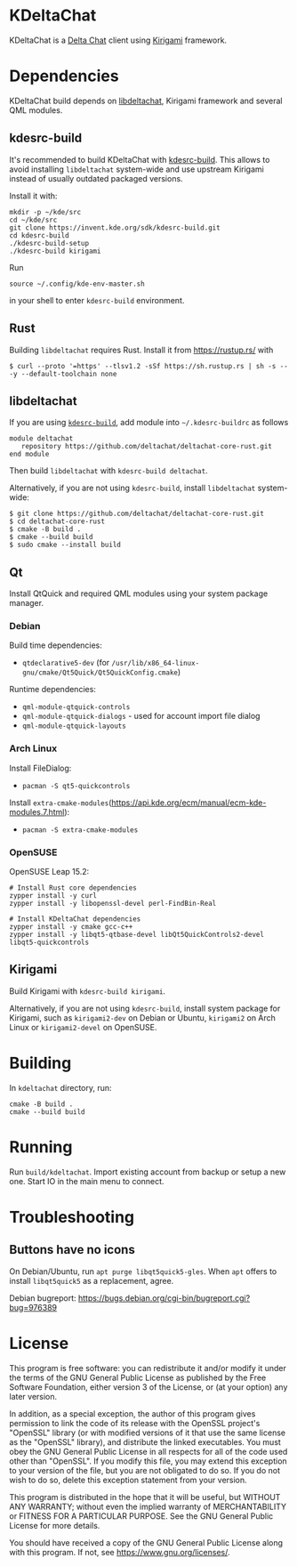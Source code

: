 # KDeltaChat

KDeltaChat is a [Delta Chat](https://delta.chat/) client using [Kirigami](https://develop.kde.org/frameworks/kirigami/) framework.

# Dependencies

KDeltaChat build depends on
[libdeltachat](https://github.com/deltachat/deltachat-core-rust/),
Kirigami framework and several QML modules.

## kdesrc-build

It's recommended to build KDeltaChat with [kdesrc-build](https://kdesrc-build.kde.org/).
This allows to avoid installing `libdeltachat` system-wide and use
upstream Kirigami instead of usually outdated packaged versions.

Install it with:
```
mkdir -p ~/kde/src
cd ~/kde/src
git clone https://invent.kde.org/sdk/kdesrc-build.git
cd kdesrc-build
./kdesrc-build-setup
./kdesrc-build kirigami
```

Run
```
source ~/.config/kde-env-master.sh
```
in your shell to enter `kdesrc-build` environment.

## Rust

Building `libdeltachat` requires Rust.
Install it from https://rustup.rs/ with
```
$ curl --proto '=https' --tlsv1.2 -sSf https://sh.rustup.rs | sh -s -- -y --default-toolchain none
```

## libdeltachat

If you are using [`kdesrc-build`](https://kdesrc-build.kde.org/),
add module into `~/.kdesrc-buildrc` as follows
```
module deltachat
   repository https://github.com/deltachat/deltachat-core-rust.git
end module
```
Then build `libdeltachat` with `kdesrc-build deltachat`.

Alternatively, if you are not using `kdesrc-build`, install `libdeltachat` system-wide:
```
$ git clone https://github.com/deltachat/deltachat-core-rust.git
$ cd deltachat-core-rust
$ cmake -B build .
$ cmake --build build
$ sudo cmake --install build
```

## Qt

Install QtQuick and required QML modules using your system package manager.

### Debian

Build time dependencies:
- `qtdeclarative5-dev` (for `/usr/lib/x86_64-linux-gnu/cmake/Qt5Quick/Qt5QuickConfig.cmake`)

Runtime dependencies:
- `qml-module-qtquick-controls`
- `qml-module-qtquick-dialogs` - used for account import file dialog
- `qml-module-qtquick-layouts`

### Arch Linux

Install FileDialog:
- `pacman -S qt5-quickcontrols`

Install `extra-cmake-modules`(https://api.kde.org/ecm/manual/ecm-kde-modules.7.html):
- `pacman -S extra-cmake-modules`

### OpenSUSE

OpenSUSE Leap 15.2:
```
# Install Rust core dependencies
zypper install -y curl
zypper install -y libopenssl-devel perl-FindBin-Real

# Install KDeltaChat dependencies
zypper install -y cmake gcc-c++
zypper install -y libqt5-qtbase-devel libQt5QuickControls2-devel libqt5-quickcontrols
```

## Kirigami

Build Kirigami with `kdesrc-build kirigami`.

Alternatively, if you are not using `kdesrc-build`, install system package for Kirigami,
such as `kirigami2-dev` on Debian or Ubuntu, `kirigami2` on Arch Linux or `kirigami2-devel` on OpenSUSE.

# Building

In `kdeltachat` directory, run:
```
cmake -B build .
cmake --build build
```

# Running

Run `build/kdeltachat`. Import existing account from backup or setup a
new one. Start IO in the main menu to connect.

# Troubleshooting

## Buttons have no icons

On Debian/Ubuntu, run `apt purge libqt5quick5-gles`. When `apt` offers
to install `libqt5quick5` as a replacement, agree.

Debian bugreport: https://bugs.debian.org/cgi-bin/bugreport.cgi?bug=976389

# License

This program is free software: you can redistribute it and/or modify
it under the terms of the GNU General Public License as published by
the Free Software Foundation, either version 3 of the License, or
(at your option) any later version.

In addition, as a special exception, the author of this program gives
permission to link the code of its release with the OpenSSL
project's "OpenSSL" library (or with modified versions of it that
use the same license as the "OpenSSL" library), and distribute the
linked executables. You must obey the GNU General Public License in
all respects for all of the code used other than "OpenSSL". If you
modify this file, you may extend this exception to your version of
the file, but you are not obligated to do so.  If you do not wish to
do so, delete this exception statement from your version.

This program is distributed in the hope that it will be useful,
but WITHOUT ANY WARRANTY; without even the implied warranty of
MERCHANTABILITY or FITNESS FOR A PARTICULAR PURPOSE.  See the
GNU General Public License for more details.

You should have received a copy of the GNU General Public License
along with this program.  If not, see <https://www.gnu.org/licenses/>.
